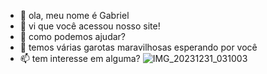 - 👋 ola, meu nome é Gabriel
- 👀 vi que você acessou nosso site!
- 🌱 como podemos ajudar?
- 💞️ temos várias garotas maravilhosas esperando por você
- 📫 tem interesse em alguma?
![IMG_20231231_031003](https://github.com/Gabrieltwo9/Gabrieltwo9/assets/155590995/07db8f67-d5ad-48d4-b803-10146af69d8c)

<!---
Gabrieltwo9/Gabrieltwo9 is a ✨ special ✨ repository because its `README.md` (this file) appears on your GitHub profile.
You can click the Preview link to take a look at your changes.
--->
